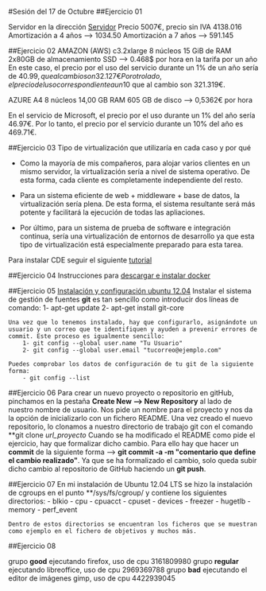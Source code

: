 #Sesión del 17 de Octubre
##Ejercicio 01

Servidor en la dirección [Servidor](http://www.dell.com/es/empresas/p/poweredge-t630/pd?~ck=anav)
Precio 5007€, precio sin IVA 4138.016
Amortización a 4 años --> 1034.50
Amortización a 7 años --> 591.145

##Ejercicio 02
AMAZON (AWS)
c3.2xlarge	8 núcleos	15 GiB de RAM	2x80GB de almacenamiento SSD -->  0.468$ por hora en la tarifa por un año
En este caso, el precio por el uso del servicio durante un 1% de un año sería de 40.99$, que al cambio son 32.127€ 
Por otro lado, el precio del uso correspondiente a un 10% del año, sería 409.96$ que al cambio son 321.319€.


AZURE
A4	8 núcleos	14,00 GB RAM	605 GB	de disco --> 0,5362€ por hora

En el servicio de Microsoft, el precio por el uso durante un 1% del año sería 46.97€.
Por lo tanto, el precio por el servicio durante un 10% del año es 469.71€.


##Ejercicio 03
Tipo de virtualización que utilizaría en cada caso y por qué

- Como la mayoría de mis compañeros, para alojar varios clientes en un mismo servidor, la virtualización sería a nivel de sistema operativo. De esta forma, cada cliente es completamente independiente del resto.

- Para un sistema eficiente de web + middleware + base de datos, la virtualización sería plena.  De esta forma, el sistema resultante será más potente y facilitará la ejecución de todas las apliaciones.

- Por último, para un sistema de prueba de software e integración continua, sería una virtualización de entornos de desarrollo ya que esta tipo de virtualización está especialmente preparado para esta tarea.

Para instalar CDE seguir el siguiente [tutorial](http://www.pgbovine.net/cde.html)



##Ejercicio 04
Instrucciones para [descargar e instalar docker](https://docs.docker.com/installation/ubuntulinux/#ubuntu-precise-1204-lts-64-bit)



##Ejercicio 05
	[Instalación y configuración ubuntu 12.04](http://www.liquidweb.com/kb/how-to-install-git-on-ubuntu-12-04/)
	Instalar el sistema de gestión de fuentes **git** es tan sencillo como introducir dos líneas de comando:
		1- apt-get update
		2- apt-get install git-core

	Una vez que lo tenemos instalado, hay que configurarlo, asignándote un usuario y un correo que te identifiquen y ayuden a prevenir errores de commit. Este proceso es igualmente sencillo:
		1- git config --global user.name "Tu Usuario"
		2- git config --global user.email "tucorreo@ejemplo.com"

	Puedes comprobar los datos de configuración de tu git de la siguiente forma:
		- git config --list
	

##Ejercicio 06
	Para crear un nuevo proyecto o repositorio en gitHub, pinchamos en la pestaña **Create New --> New Repository** al lado de nuestro nombre de usuario. Nos pide un nombre para el proyecto y nos da la opción de inicializarlo con un fichero README.
	Una vez creado el nuevo repositorio, lo clonamos a nuestro directorio de trabajo git con el comando  **git clone *url_proyecto*
	Cuando se ha modificado el README como pide el ejercicio, hay que formalizar dicho cambio. Para ello hay que hacer un **commit** de la siguiente forma --> **git commit -a -m "comentario que define el cambio realizado"**.
	Ya que se ha formalizado el cambio, solo queda subir dicho cambio al repositorio de GitHub haciendo un **git push**. 




##Ejercicio 07
	En mi instalación de Ubuntu 12.04 LTS se hizo la instalación de cgroups en el punto **/sys/fs/cgroup/ y contiene los siguientes directorios:
		- blkio
		- cpu
		- cpuacct
		- cpuset
		- devices
		- freezer
		- hugetlb
		- memory
		- perf_event

	Dentro de estos directorios se encuentran los ficheros que se muestran como ejemplo en el fichero de objetivos y muchos más.







##Ejercicio 08

grupo **good** ejecutando firefox, uso de cpu 3161809980
grupo **regular** ejecutando libreoffice, uso de cpu 2969369788
grupo **bad** ejecutando el editor de imágenes gimp, uso de cpu 4422939045

















